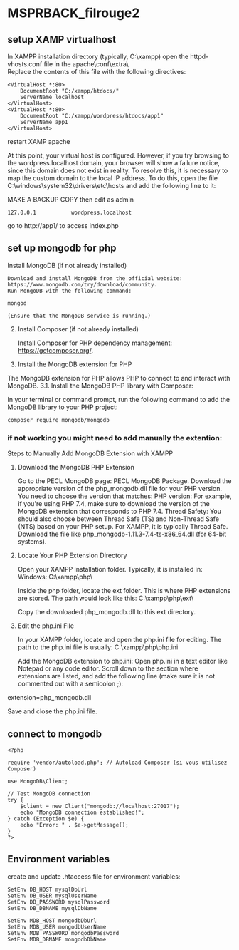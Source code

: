 # MSPRBACK_filrouge2

## setup XAMP virtualhost

In XAMPP installation directory (typically, C:\xampp) open the httpd-vhosts.conf file in the apache\conf\extra\  
Replace the contents of this file with the following directives:

    <VirtualHost *:80>
        DocumentRoot "C:/xampp/htdocs/"
        ServerName localhost
    </VirtualHost>
    <VirtualHost *:80>
        DocumentRoot "C:/xampp/wordpress/htdocs/app1"
        ServerName app1
    </VirtualHost>

restart XAMP apache

At this point, your virtual host is configured. However, if you try browsing to the wordpress.localhost domain, your browser will show a failure notice, since this domain does not exist in reality. To resolve this, it is necessary to map the custom domain to the local IP address. To do this, open the file C:\windows\system32\drivers\etc\hosts and add the following line to it:

MAKE A BACKUP COPY then edit as admin  

    127.0.0.1           wordpress.localhost

go to http://app1/ to access index.php

## set up mongodb for php

 Install MongoDB (if not already installed)

    Download and install MongoDB from the official website: https://www.mongodb.com/try/download/community.
    Run MongoDB with the following command:

    mongod

    (Ensure that the MongoDB service is running.)

2. Install Composer (if not already installed)
    
    Install Composer for PHP dependency management: https://getcomposer.org/.

3. Install the MongoDB extension for PHP

The MongoDB extension for PHP allows PHP to connect to and interact with MongoDB.
3.1. Install the MongoDB PHP library with Composer:

In your terminal or command prompt, run the following command to add the MongoDB library to your PHP project:

    composer require mongodb/mongodb

### if not working you might need to add manually the extention:
Steps to Manually Add MongoDB Extension with XAMPP
1. Download the MongoDB PHP Extension

    Go to the PECL MongoDB page: PECL MongoDB Package.
    Download the appropriate version of the php_mongodb.dll file for your PHP version. You need to choose the version that matches:
        PHP version: For example, if you're using PHP 7.4, make sure to download the version of the MongoDB extension that corresponds to PHP 7.4.
        Thread Safety: You should also choose between Thread Safe (TS) and Non-Thread Safe (NTS) based on your PHP setup. For XAMPP, it is typically Thread Safe.
        Download the file like php_mongodb-1.11.3-7.4-ts-x86_64.dll (for 64-bit systems).

2. Locate Your PHP Extension Directory

    Open your XAMPP installation folder. Typically, it is installed in:
        Windows: C:\xampp\php\

    Inside the php folder, locate the ext folder. This is where PHP extensions are stored.
        The path would look like this: C:\xampp\php\ext\

    Copy the downloaded php_mongodb.dll to this ext directory.

3. Edit the php.ini File

    In your XAMPP folder, locate and open the php.ini file for editing.
        The path to the php.ini file is usually: C:\xampp\php\php.ini

    Add the MongoDB extension to php.ini:
        Open php.ini in a text editor like Notepad or any code editor.
        Scroll down to the section where extensions are listed, and add the following line (make sure it is not commented out with a semicolon ;):

extension=php_mongodb.dll

Save and close the php.ini file.

## connect to mongodb

    <?php 

    require 'vendor/autoload.php'; // Autoload Composer (si vous utilisez Composer)

    use MongoDB\Client;

    // Test MongoDB connection
    try {
        $client = new Client("mongodb://localhost:27017");
        echo "MongoDB connection established!";
    } catch (Exception $e) {
        echo "Error: " . $e->getMessage();
    }
    ?>

## Environment variables

create and update .htaccess file for environment variables:



    SetEnv DB_HOST mysqlDbUrl
    SetEnv DB_USER mysqlUserName
    SetEnv DB_PASSWORD mysqlPassword
    SetEnv DB_DBNAME mysqlDbName

    SetEnv MDB_HOST mongodbDbUrl
    SetEnv MDB_USER mongodbUserName
    SetEnv MDB_PASSWORD mongodbPassword
    SetEnv MDB_DBNAME mongodbDbName





